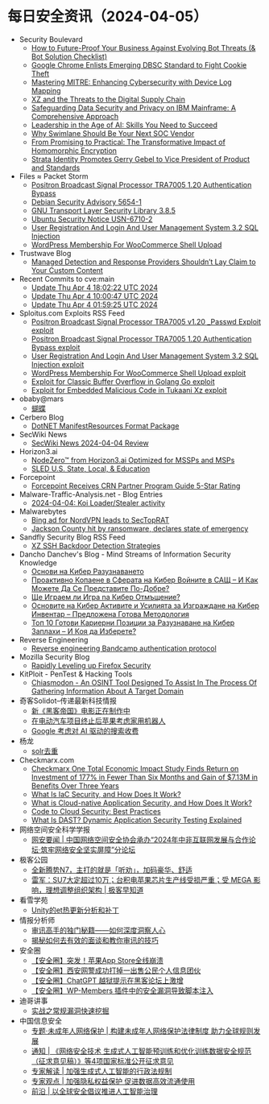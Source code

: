 # 每日安全资讯（2024-04-05）

- Security Boulevard
  - [How to Future-Proof Your Business Against Evolving Bot Threats (& Bot Solution Checklist)](https://securityboulevard.com/2024/04/how-to-future-proof-your-business-against-evolving-bot-threats-bot-solution-checklist/)
  - [Google Chrome Enlists Emerging DBSC Standard to Fight Cookie Theft](https://securityboulevard.com/2024/04/google-chrome-enlists-emerging-dbsc-standard-to-fight-cookie-theft/)
  - [Mastering MITRE: Enhancing Cybersecurity with Device Log Mapping](https://securityboulevard.com/2024/04/mastering-mitre-enhancing-cybersecurity-with-device-log-mapping/)
  - [XZ and the Threats to the Digital Supply Chain](https://securityboulevard.com/2024/04/xz-and-the-threats-to-the-digital-supply-chain/)
  - [Safeguarding Data Security and Privacy on IBM Mainframe: A Comprehensive Approach](https://securityboulevard.com/2024/04/safeguarding-data-security-and-privacy-on-ibm-mainframe-a-comprehensive-approach/)
  - [Leadership in the Age of AI: Skills You Need to Succeed](https://securityboulevard.com/2024/04/leadership-in-the-age-of-ai-skills-you-need-to-succeed/)
  - [Why Swimlane Should Be Your Next SOC Vendor](https://securityboulevard.com/2024/04/why-swimlane-should-be-your-next-soc-vendor/)
  - [From Promising to Practical: The Transformative Impact of Homomorphic Encryption](https://securityboulevard.com/2024/04/from-promising-to-practical-the-transformative-impact-of-homomorphic-encryption/)
  - [Strata Identity Promotes Gerry Gebel to Vice President of Product and Standards](https://securityboulevard.com/2024/04/strata-identity-promotes-gerry-gebel-to-vice-president-of-product-and-standards/)
- Files ≈ Packet Storm
  - [Positron Broadcast Signal Processor TRA7005 1.20 Authentication Bypass](https://packetstormsecurity.com/files/177939/ZSL-2024-5813.txt)
  - [Debian Security Advisory 5654-1](https://packetstormsecurity.com/files/177938/dsa-5654-1.txt)
  - [GNU Transport Layer Security Library 3.8.5](https://packetstormsecurity.com/files/177937/gnutls-3.8.5.tar.xz)
  - [Ubuntu Security Notice USN-6710-2](https://packetstormsecurity.com/files/177936/USN-6710-2.txt)
  - [User Registration And Login And User Management System 3.2 SQL Injection](https://packetstormsecurity.com/files/177935/urlums32-sql.txt)
  - [WordPress Membership For WooCommerce Shell Upload](https://packetstormsecurity.com/files/177934/wpmwc-shell.txt)
- Trustwave Blog
  - [Managed Detection and Response Providers Shouldn’t Lay Claim to Your Custom Content](https://www.trustwave.com/en-us/resources/blogs/trustwave-blog/managed-detection-and-response-providers-shouldnt-lay-claim-to-your-custom-content/)
- Recent Commits to cve:main
  - [Update Thu Apr  4 18:02:22 UTC 2024](https://github.com/trickest/cve/commit/1da49ac73e6c71539144566f193bba0f5b09918e)
  - [Update Thu Apr  4 10:00:47 UTC 2024](https://github.com/trickest/cve/commit/9903c40b390c9c62dcb6e783c6a42caf52d450c1)
  - [Update Thu Apr  4 01:59:25 UTC 2024](https://github.com/trickest/cve/commit/2dbd89f940f2e02178aaa3083c568d7ea0b043b0)
- Sploitus.com Exploits RSS Feed
  - [Positron Broadcast Signal Processor TRA7005 v1.20 _Passwd Exploit exploit](https://sploitus.com/exploit?id=ZSL-2024-5813&utm_source=rss&utm_medium=rss)
  - [Positron Broadcast Signal Processor TRA7005 1.20 Authentication Bypass exploit](https://sploitus.com/exploit?id=PACKETSTORM:177939&utm_source=rss&utm_medium=rss)
  - [User Registration And Login And User Management System 3.2 SQL Injection exploit](https://sploitus.com/exploit?id=PACKETSTORM:177935&utm_source=rss&utm_medium=rss)
  - [WordPress Membership For WooCommerce Shell Upload exploit](https://sploitus.com/exploit?id=PACKETSTORM:177934&utm_source=rss&utm_medium=rss)
  - [Exploit for Classic Buffer Overflow in Golang Go exploit](https://sploitus.com/exploit?id=885A6361-2140-5549-A7B6-1854DD315CD1&utm_source=rss&utm_medium=rss)
  - [Exploit for Embedded Malicious Code in Tukaani Xz exploit](https://sploitus.com/exploit?id=908626C0-6D80-5E68-87BB-0DBA74E97837&utm_source=rss&utm_medium=rss)
- obaby@mars
  - [蝴蝶](https://h4ck.org.cn/2024/04/16143)
- Cerbero Blog
  - [DotNET ManifestResources Format Package](https://blog.cerbero.io/?p=2975)
- SecWiki News
  - [SecWiki News 2024-04-04 Review](http://www.sec-wiki.com/?2024-04-04)
- Horizon3.ai
  - [NodeZero™ from Horizon3.ai Optimized for MSSPs and MSPs](https://go.horizon3.ai/l/971073/2024-04-04/34z9g/971073/1712241211RNSvSUWZ/Factsheet_MSSP.pdf)
  - [SLED U.S. State, Local, & Education](https://go.horizon3.ai/l/971073/2024-04-04/34z9c/971073/1712241208g5zgS2sv/Factsheet_SLED.pdf)
- Forcepoint
  - [Forcepoint Receives CRN Partner Program Guide 5-Star Rating](https://www.forcepoint.com/blog/insights/crn-partner-program-guide-five-star-rating)
- Malware-Traffic-Analysis.net - Blog Entries
  - [2024-04-04: Koi Loader/Stealer activity](https://www.malware-traffic-analysis.net/2024/04/04/index.html)
- Malwarebytes
  - [Bing ad for NordVPN leads to SecTopRAT](https://www.malwarebytes.com/blog/threat-intelligence/2024/04/bing-ad-for-nordvpn-leads-to-sectoprat)
  - [Jackson County hit by ransomware, declares state of emergency](https://www.malwarebytes.com/blog/news/2024/04/jackson-county-hit-by-ransomware-declares-state-of-emergency)
- Sandfly Security Blog RSS Feed
  - [XZ SSH Backdoor Detection Strategies](https://sandflysecurity.com/blog/xz-ssh-backdoor-detection-strategies)
- Dancho Danchev's Blog - Mind Streams of Information Security Knowledge
  - [Основи на Кибер Разузнаването](https://ddanchev.blogspot.com/2024/04/blog-post_04.html)
  - [Проактивно Копаене в Сферата на Кибер Войните в САЩ – И Как Можете Да Се Представите По-Добре?](https://ddanchev.blogspot.com/2024/04/blog-post_4.html)
  - [Ще Играем ли Игра nа Кибер Отмъщение?](https://ddanchev.blogspot.com/2024/04/n.html)
  - [Основите на Кибер Активите и Усилията за Изграждане на Кибер Инвентар – Предложена Готова Методология](https://ddanchev.blogspot.com/2024/04/blog-post.html)
  - [Топ 10 Готови Кариерни Позиции за Разузнаване на Кибер Заплахи – И Коя да Изберете?](https://ddanchev.blogspot.com/2024/04/10.html)
- Reverse Engineering
  - [Reverse engineering Bandcamp authentication protocol](https://www.reddit.com/r/ReverseEngineering/comments/1bvn01o/reverse_engineering_bandcamp_authentication/)
- Mozilla Security Blog
  - [Rapidly Leveling up Firefox Security](https://blog.mozilla.org/security/2024/04/04/rapidly-leveling-up-firefox-security/)
- KitPloit - PenTest &amp; Hacking Tools
  - [Chiasmodon - An OSINT Tool Designed To Assist In The Process Of Gathering Information About A Target Domain](http://www.kitploit.com/2024/04/chiasmodon-osint-tool-designed-to.html)
- 奇客Solidot–传递最新科技情报
  - [新《黑客帝国》电影正在制作中](https://www.solidot.org/story?sid=77779)
  - [在电动汽车项目终止后苹果考虑家用机器人](https://www.solidot.org/story?sid=77778)
  - [Google 考虑对 AI 驱动的搜索收费](https://www.solidot.org/story?sid=77777)
- 杨龙
  - [solr去重](https://www.yanglong.pro/solr%e5%8e%bb%e9%87%8d/)
- Checkmarx.com
  - [Checkmarx One Total Economic Impact Study Finds Return on Investment of 177% in Fewer Than Six Months and Gain of $7.13M in Benefits Over Three Years](https://checkmarx.com/press-releases/checkmarx-one-total-economic-impact-study-finds-return-on-investment-of-177-in-fewer-than-six-months-and-gain-of-7-13m-in-benefits-over-three-years/)
  - [What Is IaC Security, and How Does It Work?](https://checkmarx.com/glossary/what-is-iac-security/)
  - [What is Cloud-native Application Security, and How Does It Work?](https://checkmarx.com/glossary/what-is-cloud-native-appsec/)
  - [Code to Cloud Security: Best Practices](https://checkmarx.com/glossary/what-is-code-to-cloud-security/)
  - [What Is DAST? Dynamic Application Security Testing Explained](https://checkmarx.com/glossary/what-is-dast/)
- 网络空间安全科学学报
  - [网安要闻 | 中国网络空间安全协会承办“2024年中非互联网发展与合作论坛·筑牢网络安全坚实屏障”分论坛](https://mp.weixin.qq.com/s?__biz=MzI0NjU2NDMwNQ==&mid=2247499179&idx=1&sn=21adcf839dfc0889352197f574d9022d&chksm=e9bfe915dec86003ac2ffda289b8db4c2885635a8e8ac9828bea0ce63ef7da6c0290d796cd19&scene=58&subscene=0#rd)
- 极客公园
  - [全新腾势N7，主打的就是「听劝」，加码豪华、舒适](https://mp.weixin.qq.com/s?__biz=MTMwNDMwODQ0MQ==&mid=2653038340&idx=1&sn=b59ffff2551c668a59cfed1076eadfa6&chksm=7e575ab24920d3a446bf67db8ac4514f21916af0820df6998cf2b2cd0b6bd0e4db98051944d1&scene=58&subscene=0#rd)
  - [雷军：SU7大定超过10万；台积电苹果芯片生产线受损严重；受 MEGA 影响，理想调整组织架构 | 极客早知道](https://mp.weixin.qq.com/s?__biz=MTMwNDMwODQ0MQ==&mid=2653038321&idx=1&sn=347110954c1936a75afc9dc9a9bcab1d&chksm=7e575b474920d25137ea479b18c3229f1e4703b4890f9b992c4ce082d7a4ddf3b5738cf8612a&scene=58&subscene=0#rd)
- 看雪学苑
  - [Unity的et热更新分析和补丁](https://mp.weixin.qq.com/s?__biz=MjM5NTc2MDYxMw==&mid=2458549819&idx=1&sn=1571726e3bb79ee81809fd4fe0f641e6&chksm=b18d4eb186fac7a7e3bd1bfadb73f9f47e7ae1edd996b7f7fde868fd48f10f9196bf6f8e244c&scene=58&subscene=0#rd)
- 情报分析师
  - [审讯高手的独门秘籍——如何深度洞察人心](https://mp.weixin.qq.com/s?__biz=MzA3Mjc1MTkwOA==&mid=2650547756&idx=1&sn=3cfaa792a8a475b72c53a13b71cab195&chksm=87110867b06681714cdc93df027261301ed752e6da754c74952056a159bc96b12ebd6d1faf96&scene=58&subscene=0#rd)
  - [揭秘如何去有效的面谈和教你审讯的技巧](https://mp.weixin.qq.com/s?__biz=MzA3Mjc1MTkwOA==&mid=2650547756&idx=2&sn=537904b05ede2a39be81f3ba1cf99f32&chksm=87110867b0668171606753eb4bc9d1c39efa5ddb6b4edfdb81071514f9e4b090131992c9d446&scene=58&subscene=0#rd)
- 安全圈
  - [【安全圈】突发！苹果App Store全线崩溃](https://mp.weixin.qq.com/s?__biz=MzIzMzE4NDU1OQ==&mid=2652057293&idx=1&sn=1c245ed4493d2222d5ece19475ce8af6&chksm=f36e028dc4198b9b702859f0f7d9a40c6b1b9e31e373bfc2a987e83d5860e50112d0c6b066b7&scene=58&subscene=0#rd)
  - [【安全圈】西安网警成功打掉一出售公民个人信息团伙](https://mp.weixin.qq.com/s?__biz=MzIzMzE4NDU1OQ==&mid=2652057293&idx=2&sn=c8fefda1c0bfd66aa9214d12a842d68d&chksm=f36e028dc4198b9bacd7746a19beb12faf336fc8ecae6388ee221b066467592fdc799d153632&scene=58&subscene=0#rd)
  - [【安全圈】ChatGPT 越狱提示在黑客论坛上激增](https://mp.weixin.qq.com/s?__biz=MzIzMzE4NDU1OQ==&mid=2652057293&idx=3&sn=35808467b6a14603b89eed71bb37d639&chksm=f36e028dc4198b9bb79d38846d9cb42ce118c71d873406576cb6336141540d1e035653570b8f&scene=58&subscene=0#rd)
  - [【安全圈】WP-Members 插件中的安全漏洞导致脚本注入](https://mp.weixin.qq.com/s?__biz=MzIzMzE4NDU1OQ==&mid=2652057293&idx=4&sn=965b31a78636ecd723b8b5207417ca97&chksm=f36e028dc4198b9b77f14a7be388387867d282a4b40aec251acf38ab6d95bbdfa21e0956fbf5&scene=58&subscene=0#rd)
- 迪哥讲事
  - [实战之常规漏洞快速挖掘](https://mp.weixin.qq.com/s?__biz=MzIzMTIzNTM0MA==&mid=2247494022&idx=1&sn=7ac77a24e1c151c2246d1b041b7fcf29&chksm=e8a5e3e5dfd26af372c2c34271ebc40f24a789820fa09bbb8a9fba5a6aa0c318e28e5b97b365&scene=58&subscene=0#rd)
- 中国信息安全
  - [专题·未成年人网络保护 | 构建未成年人网络保护法律制度 助力全球规则发展](https://mp.weixin.qq.com/s?__biz=MzA5MzE5MDAzOA==&mid=2664209703&idx=1&sn=9b2857e1dce057ec35b55910441bb5ff&chksm=8b599fdebc2e16c8f91f5fbe035410388bde18a4947f3de7ec3979f2bfbb0f16397763dadbf2&scene=58&subscene=0#rd)
  - [通知 | 《网络安全技术 生成式人工智能预训练和优化训练数据安全规范（征求意见稿）》等4项国家标准公开征求意见](https://mp.weixin.qq.com/s?__biz=MzA5MzE5MDAzOA==&mid=2664209703&idx=2&sn=f2b42fad6d52fb0bd21a190a4d315abb&chksm=8b599fdebc2e16c8ce3d0c141d45cebe0953ec41f0169814c679af54c79150f6d4998b31d3f1&scene=58&subscene=0#rd)
  - [专家解读 | 加强生成式人工智能的行政法规制](https://mp.weixin.qq.com/s?__biz=MzA5MzE5MDAzOA==&mid=2664209703&idx=3&sn=9e521e08d4c15b13e561b7a08003be9d&chksm=8b599fdebc2e16c884c6d5e77d4d74460c5590cda16ecaf7cdccb2abe00afdb1c3709d2f6b91&scene=58&subscene=0#rd)
  - [专家观点 | 加强隐私权益保护 促进数据高效流通使用](https://mp.weixin.qq.com/s?__biz=MzA5MzE5MDAzOA==&mid=2664209703&idx=4&sn=b2601051f406325095ab453d8822d1ff&chksm=8b599fdebc2e16c8217490a2506c9ce31f645c66e7e35422686477cad67d5cb28a8fcb6384ec&scene=58&subscene=0#rd)
  - [前沿 | 以全球安全倡议推进人工智能治理](https://mp.weixin.qq.com/s?__biz=MzA5MzE5MDAzOA==&mid=2664209703&idx=5&sn=969526b70342e470add1db0c0753894a&chksm=8b599fdebc2e16c85c0c3e1886796d13345fcdc0fc9d8d1db57c67725f1475ab713041af0a20&scene=58&subscene=0#rd)
